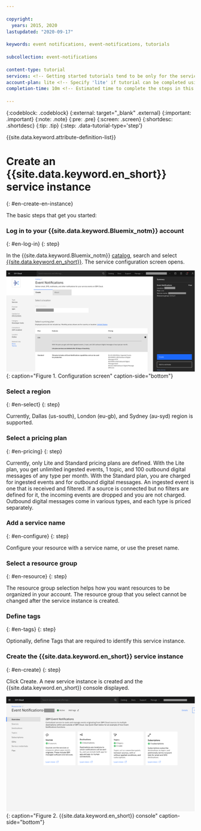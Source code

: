 ```yaml
---

copyright:
  years: 2015, 2020
lastupdated: "2020-09-17"

keywords: event notifications, event-notifications, tutorials

subcollection: event-notifications

content-type: tutorial
services: <!-- Getting started tutorials tend to be only for the service, so leave empty. -->
account-plan: lite <!-- Specify 'lite' if tutorial can be completed using only Lite plan of your service; otherwise, specify 'paid' -->
completion-time: 10m <!-- Estimated time to complete the steps in this tutorial. Minute values are supported up to 90 minutes. Whole hours are also supported; for example: 2h -->

---
```


{:codeblock: .codeblock}
{:external: target="_blank" .external}
{:important: .important}
{:note: .note}
{:pre: .pre}
{:screen: .screen}
{:shortdesc: .shortdesc}
{:tip: .tip}
{:step: .data-tutorial-type='step'}

{{site.data.keyword.attribute-definition-list}}

# Create an {{site.data.keyword.en_short}} service instance
{: #en-create-en-instance}

The basic steps that get you started:

### Log in to your {{site.data.keyword.Bluemix_notm}} account
{: #en-log-in}
{: step}

In the {{site.data.keyword.Bluemix_notm}} [catalog](https://test.cloud.ibm.com/catalog#services), search and select [{{site.data.keyword.en_short}}](https://test.cloud.ibm.com/catalog/services/event-notifications). The service configuration screen opens.

![Event Notifications configuration](images/en-select.png "Configuration screen"){: caption="Figure 1. Configuration screen" caption-side="bottom"}

### Select a region
{: #en-select}
{: step}

Currently, Dallas (us-south), London (eu-gb), and Sydney (au-syd) region is supported.

### Select a pricing plan
{: #en-pricing}
{: step}

Currently, only Lite and Standard pricing plans are defined. With the Lite plan, you get unlimited ingested events, 1 topic, and 100 outbound digital messages of any type per month.
With the Standard plan, you are charged for ingested events and for outbound digital messages. An ingested event is one that is received and filtered. If a source is connected but no filters are defined for it, the incoming events are dropped and you are not charged. Outbound digital messages come in various types, and each type is priced separately.

### Add a service name
{: #en-configure}
{: step}

Configure your resource with a service name, or use the preset name.

### Select a resource group
{: #en-resource}
{: step}

The resource group selection helps how you want resources to be organized in your account. The resource group that you select cannot be changed after the service instance is created.

### Define tags
{: #en-tags}
{: step}

Optionally, define Tags that are required to identify this service instance.

### Create the {{site.data.keyword.en_short}} service instance
{: #en-create}
{: step}

Click Create. A new service instance is created and the {{site.data.keyword.en_short}} console displayed.

![Event Notifications console](images/en-console.png "Console"){: caption="Figure 2. {{site.data.keyword.en_short}} console" caption-side="bottom"}
